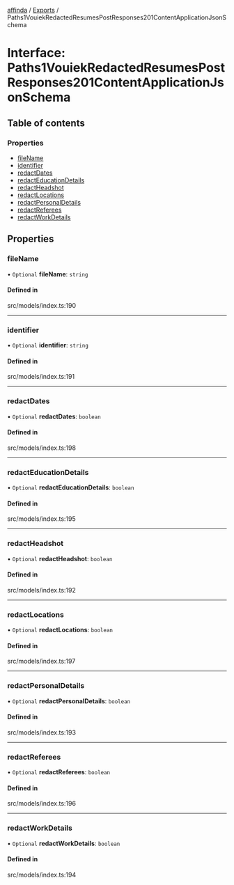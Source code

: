 [affinda](../README.md) / [Exports](../modules.md) / Paths1VouiekRedactedResumesPostResponses201ContentApplicationJsonSchema

# Interface: Paths1VouiekRedactedResumesPostResponses201ContentApplicationJsonSchema

## Table of contents

### Properties

- [fileName](Paths1VouiekRedactedResumesPostResponses201ContentApplicationJsonSchema.md#filename)
- [identifier](Paths1VouiekRedactedResumesPostResponses201ContentApplicationJsonSchema.md#identifier)
- [redactDates](Paths1VouiekRedactedResumesPostResponses201ContentApplicationJsonSchema.md#redactdates)
- [redactEducationDetails](Paths1VouiekRedactedResumesPostResponses201ContentApplicationJsonSchema.md#redacteducationdetails)
- [redactHeadshot](Paths1VouiekRedactedResumesPostResponses201ContentApplicationJsonSchema.md#redactheadshot)
- [redactLocations](Paths1VouiekRedactedResumesPostResponses201ContentApplicationJsonSchema.md#redactlocations)
- [redactPersonalDetails](Paths1VouiekRedactedResumesPostResponses201ContentApplicationJsonSchema.md#redactpersonaldetails)
- [redactReferees](Paths1VouiekRedactedResumesPostResponses201ContentApplicationJsonSchema.md#redactreferees)
- [redactWorkDetails](Paths1VouiekRedactedResumesPostResponses201ContentApplicationJsonSchema.md#redactworkdetails)

## Properties

### fileName

• `Optional` **fileName**: `string`

#### Defined in

src/models/index.ts:190

___

### identifier

• `Optional` **identifier**: `string`

#### Defined in

src/models/index.ts:191

___

### redactDates

• `Optional` **redactDates**: `boolean`

#### Defined in

src/models/index.ts:198

___

### redactEducationDetails

• `Optional` **redactEducationDetails**: `boolean`

#### Defined in

src/models/index.ts:195

___

### redactHeadshot

• `Optional` **redactHeadshot**: `boolean`

#### Defined in

src/models/index.ts:192

___

### redactLocations

• `Optional` **redactLocations**: `boolean`

#### Defined in

src/models/index.ts:197

___

### redactPersonalDetails

• `Optional` **redactPersonalDetails**: `boolean`

#### Defined in

src/models/index.ts:193

___

### redactReferees

• `Optional` **redactReferees**: `boolean`

#### Defined in

src/models/index.ts:196

___

### redactWorkDetails

• `Optional` **redactWorkDetails**: `boolean`

#### Defined in

src/models/index.ts:194
